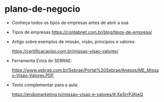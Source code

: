 # plano-de-negocio


* Conheça todos os tipos de empresas antes de abrir a sua
- Tipos de empresas
https://contabnet.com.br/blog/tipos-de-empresa/



* Artigo sobre exemplos de missão, visão, princípios e valores:
  
  https://certificacaoiso.com.br/missao-visao-valores/

* Ferramenta Extra do SEBRAE:
  
  https://www.sebrae.com.br/Sebrae/Portal%20Sebrae/Anexos/ME_Missao-Visao-Valores.PDF

* Texto complementar para a aula:

  https://endomarketing.tv/missao-visao-e-valores/#.XpSrrPJKjeQ
